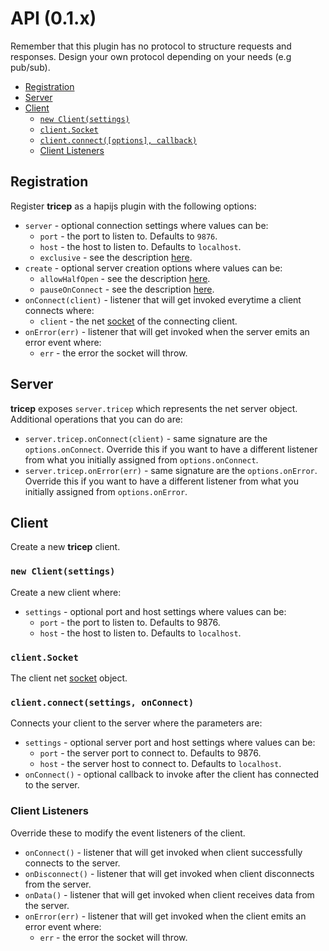 # API (0.1.x)

Remember that this plugin has no protocol to structure requests and responses. Design your own protocol depending on your needs (e.g pub/sub).

- [Registration](#registration)
- [Server](#server)
- [Client](#client)
    - [`new Client(settings)`](#new-clientsettings)
    - [`client.Socket`](#clientsocket)
    - [`client.connect([options], callback)`](#clientconnectsettings-onconnect)
    - [Client Listeners](#client-listeners)

## Registration

Register **tricep** as a hapijs plugin with the following options:
- `server` - optional connection settings where values can be:
    - `port` - the port to listen to. Defaults to `9876`.
    - `host` - the host to listen to. Defaults to `localhost`.
    - `exclusive` - see the description [here](https://nodejs.org/api/net.html#net_server_listen_options_callback).
- `create` - optional server creation options where values can be:
    - `allowHalfOpen` - see the description [here](https://nodejs.org/api/net.html#net_net_createserver_options_connectionlistener).
    - `pauseOnConnect` - see the description [here](https://nodejs.org/api/net.html#net_net_createserver_options_connectionlistener).
- `onConnect(client)` - listener that will get invoked everytime a client connects where:
    - `client` - the net [socket](https://nodejs.org/api/net.html#net_class_net_socket) of the connecting client.
- `onError(err)` - listener that will get invoked when the server emits an error event where:
    - `err` - the error the socket will throw.

## Server

**tricep** exposes `server.tricep` which represents the net server object. Additional operations that you can do are:
- `server.tricep.onConnect(client)` - same signature are the `options.onConnect`. Override this if you want to have a different listener from what you initially assigned from `options.onConnect`.
- `server.tricep.onError(err)` - same signature are the `options.onError`. Override this if you want to have a different listener from what you initially assigned from `options.onError`.

## Client

Create a new **tricep** client.

### `new Client(settings)`

Create a new client where:
- `settings` - optional port and host settings where values can be:
    - `port` - the port to listen to. Defaults to 9876.
    - `host` - the host to listen to. Defaults to `localhost`.

### `client.Socket`

The client net [socket](https://nodejs.org/api/net.html#net_class_net_socket) object.

### `client.connect(settings, onConnect)`

Connects your client to the server where the parameters are:
- `settings` - optional server port and host settings where values can be:
    - `port` - the server port to connect to. Defaults to 9876.
    - `host` - the server host to connect to. Defaults to `localhost`.
- `onConnect()` - optional callback to invoke after the client has connected to the server.

### Client Listeners

Override these to modify the event listeners of the client.

- `onConnect()` - listener that will get invoked when client successfully connects to the server.
- `onDisconnect()` - listener that will get invoked when client disconnects from the server.
- `onData()` - listener that will get invoked when client receives data from the server.
- `onError(err)` - listener that will get invoked when the client emits an error event where:
    - `err` - the error the socket will throw.

